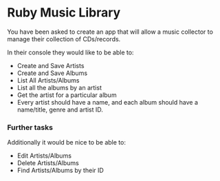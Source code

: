 <h1>Ruby Music Library</h1>
<p>You have been asked to create an app that will allow a music collector to manage their collection of CDs/records.</p>
<p>In their console they would like to be able to:</p>
<ul>
<li>Create and Save Artists</li>
<li>Create and Save Albums</li>
<li>List All Artists/Albums</li>
<li>List all the albums by an artist</li>
<li>Get the artist for a particular album</li>
<li>Every artist should have a name, and each album should have a name/title, genre and artist ID.</li>
</ul>

<h3>Further tasks</h3>
<p>Additionally it would be nice to be able to:</p>
<ul>
<li>Edit Artists/Albums</li>
<li>Delete Artists/Albums</li>
<li>Find Artists/Albums by their ID</li>
</ul>
